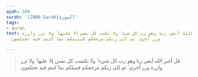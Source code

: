 ```yaml
---
ayah: 164
surah: '[[006-Surah|سورة]]'
tags:
- quran
text: قل أغير الله أبغي ربا وهو رب كل شيء ۚ ولا تكسب كل نفس إلا عليها ۚ ولا تزر وازرة
  وزر أخرى ۚ ثم إلى ربكم مرجعكم فينبئكم بما كنتم فيه تختلفون

---
```

> قل أغير الله أبغي ربا وهو رب كل شيء ۚ ولا تكسب كل نفس إلا عليها ۚ ولا تزر وازرة وزر أخرى ۚ ثم إلى ربكم مرجعكم فينبئكم بما كنتم فيه تختلفون
